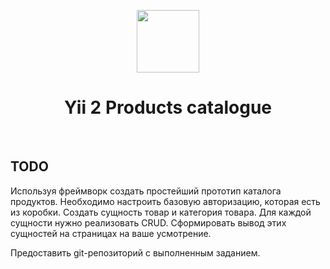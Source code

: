 <p align="center">
    <a href="https://github.com/yiisoft" target="_blank">
        <img src="https://avatars0.githubusercontent.com/u/993323" height="100px">
    </a>
    <h1 align="center">Yii 2 Products catalogue</h1>
    <br>
    <h2>TODO</h2>
</p>

Используя фреймворк создать простейший прототип каталога продуктов.
Необходимо настроить базовую авторизацию, которая есть из коробки. 
Создать сущность товар и категория товара. Для каждой сущности нужно реализовать CRUD. Сформировать вывод этих сущностей на страницах на ваше усмотрение. 

Предоставить git-репозиторий с выполненным заданием.
